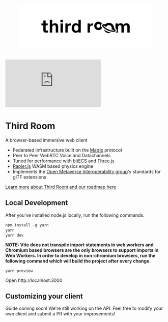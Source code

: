 <div align="center">
  <img
    src="docs/assets/logo.png"
    alt="Third Room"
    width="420px"
    padding="40px"
  />
  <br/>
  <br/>
</div>

[![Matrix](https://img.shields.io/matrix/thirdroom-dev:matrix.org)](https://matrix.to/#/#thirdroom-dev:matrix.org)

# Third Room

A browser-based immersive web client

- Federated infrastructure built on the [Matrix](https://matrix.org/) protocol
- Peer to Peer WebRTC Voice and Datachannels
- Tuned for performance with [bitECS](https://github.com/NateTheGreatt/bitecs) and [Three.js](https://threejs.org/)
- [Rapier.js](https://rapier.rs/) WASM based physics engine
- Implements the [Open Metaverse Interoperability group](https://omigroup.org)'s standards for glTF extensions

[Learn more about Third Room and our roadmap here](https://github.com/matrix-org/thirdroom/discussions/20)

## Local Development

After you've installed node.js locally, run the following commands.

```
npm install -g yarn
yarn
yarn dev
```

**NOTE: Vite does not transpile import statements in web workers and Chromium based browsers are the only browsers to support imports in Web Workers. In order to develop in non-chromium browsers, run the following command which will build the project after every change.**

```
yarn preview
```

Open http://localhost:3000

## Customizing your client

Guide coming soon! We're still working on the API. Feel free to modify your own client and submit a PR with your improvements!
